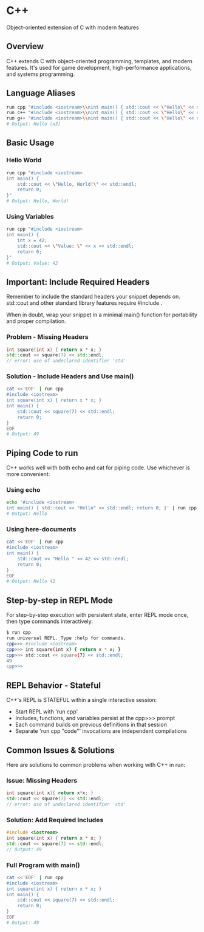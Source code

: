 # C++

Object-oriented extension of C with modern features

## Overview

C++ extends C with object-oriented programming, templates, and modern features. It's used for game development, high-performance applications, and systems programming.

## Language Aliases

```bash
run cpp "#include <iostream>\\nint main() { std::cout << \"Hello\" << std::endl; return 0; }"
run c++ "#include <iostream>\\nint main() { std::cout << \"Hello\" << std::endl; return 0; }"
run g++ "#include <iostream>\\nint main() { std::cout << \"Hello\" << std::endl; return 0; }"
# Output: Hello (x3)
```

## Basic Usage

### Hello World

```bash
run cpp "#include <iostream>
int main() {
    std::cout << \"Hello, World!\" << std::endl;
    return 0;
}"
# Output: Hello, World!
```

### Using Variables

```bash
run cpp "#include <iostream>
int main() {
    int x = 42;
    std::cout << \"Value: \" << x << std::endl;
    return 0;
}"
# Output: Value: 42
```

## Important: Include Required Headers

Remember to include the standard headers your snippet depends on. std::cout and other standard library features require #include <iostream>.

When in doubt, wrap your snippet in a minimal main() function for portability and proper compilation.

### Problem - Missing Headers

```cpp
int square(int x) { return x * x; }
std::cout << square(7) << std::endl;
// error: use of undeclared identifier 'std'
```

### Solution - Include Headers and Use main()

```bash
cat <<'EOF' | run cpp
#include <iostream>
int square(int x) { return x * x; }
int main() {
    std::cout << square(7) << std::endl;
    return 0;
}
EOF
# Output: 49
```

## Piping Code to run

C++ works well with both echo and cat for piping code. Use whichever is more convenient:

### Using echo

```bash
echo '#include <iostream>
int main() { std::cout << "Hello" << std::endl; return 0; }' | run cpp
# Output: Hello
```

### Using here-documents

```bash
cat <<'EOF' | run cpp
#include <iostream>
int main() {
    std::cout << "Hello " << 42 << std::endl;
    return 0;
}
EOF
# Output: Hello 42
```

## Step-by-step in REPL Mode

For step-by-step execution with persistent state, enter REPL mode once, then type commands interactively:

```bash
$ run cpp
run universal REPL. Type :help for commands.
cpp>>> #include <iostream>
cpp>>> int square(int x) { return x * x; }
cpp>>> std::cout << square(7) << std::endl;
49
cpp>>>
```

## REPL Behavior - Stateful

C++'s REPL is STATEFUL within a single interactive session:

- Start REPL with 'run cpp'
- Includes, functions, and variables persist at the cpp>>> prompt
- Each command builds on previous definitions in that session
- Separate 'run cpp "code"' invocations are independent compilations

## Common Issues & Solutions

Here are solutions to common problems when working with C++ in run:

### Issue: Missing Headers

```cpp
int square(int x){ return x*x; }
std::cout << square(7) << std::endl;
// error: use of undeclared identifier 'std'
```

### Solution: Add Required Includes

```cpp
#include <iostream>
int square(int x) { return x * x; }
std::cout << square(7) << std::endl;
// Output: 49
```

### Full Program with main()

```bash
cat <<'EOF' | run cpp
#include <iostream>
int square(int x) { return x * x; }
int main() {
    std::cout << square(7) << std::endl;
    return 0;
}
EOF
# Output: 49
```
